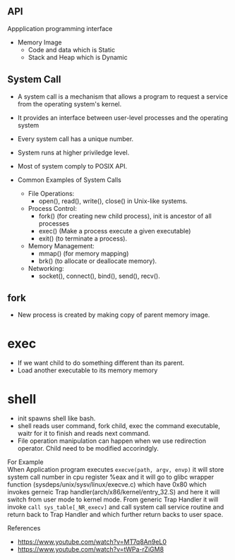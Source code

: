 ## API
Appplication programming interface
* Memory Image
    * Code and data which is Static 
    * Stack and Heap which is Dynamic

## System Call
* A system call is a mechanism that allows a program to request a service from the operating system's kernel.
* It provides an interface between user-level processes and the operating system
* Every system call has a unique number.
* System runs at higher priviledge level.
* Most of system comply to POSIX API.

* Common Examples of System Calls
    * File Operations:
        * open(), read(), write(), close() in Unix-like systems.
    * Process Control:
        * fork() (for creating new child process), init is ancestor of all processes
        * exec() (Make a process execute a given executable)
        * exit() (to terminate a process).
    * Memory Management:
        * mmap() (for memory mapping)
        * brk() (to allocate or deallocate memory).
    * Networking:
        * socket(), connect(), bind(), send(), recv().

## fork
* New process is created by making copy of parent memory image.

# exec
* If we want child to do something different than its parent.
* Load another executable to its memory memory

# shell
* init spawns shell like bash.
* shell reads user command, fork child, exec the command executable, waitr for it to finish and reads next command.
* File operation manipulation can happen when we use redirection operator. Child need to be modified accorindgly.

For Example\
When Application program executes `execve(path, argv, envp)` it will store system call number in cpu register %eax and it will go to glibc wrapper function (sysdeps/unix/sysv/linux/execve.c) which have 0x80
which invokes gerneic Trap handler(arch/x86/kernel/entry_32.S) and here it will switch from user mode to kernel mode.
From generic Trap Handler it will invoke `call sys_table[_NR_execv]` and call system call service routine and return back to Trap Handler and which further return backs to user space.

References
* https://www.youtube.com/watch?v=MT7q8An9eL0
* https://www.youtube.com/watch?v=tWPa-rZiGM8